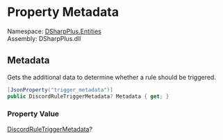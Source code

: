 # Property Metadata

Namespace: [DSharpPlus.Entities](DSharpPlus.Entities.md)  
Assembly: DSharpPlus.dll

## <a id="DSharpPlus_Entities_DiscordAutoModerationRule_Metadata"></a>Metadata

Gets the additional data to determine whether a rule should be triggered.

```csharp
[JsonProperty("trigger_metadata")]
public DiscordRuleTriggerMetadata? Metadata { get; }
```

### Property Value

[DiscordRuleTriggerMetadata](DSharpPlus.Entities.DiscordRuleTriggerMetadata.md)?

